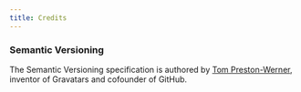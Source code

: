 ```yaml
---
title: Credits
---
```


### Semantic Versioning

The Semantic Versioning specification is authored by [Tom
Preston-Werner](http://tom.preston-werner.com), inventor of Gravatars and
cofounder of GitHub.
